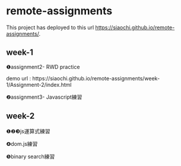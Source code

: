 # remote-assignments

This project has deployed to this url https://siaochi.github.io/remote-assignments/.

<h2>week-1</h2>

<p>❶assignment2- RWD practice</p>
demo url : https://siaochi.github.io/remote-assignments/week-1/Assignment-2/index.html

<p>❷assignment3- Javascript練習</p>

<h2>week-2</h2>


 <p>❶❷❸js運算式練習</p>
 <p>❹dom.js練習</p>
 <p>❺binary search練習</p>

